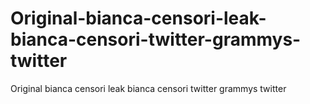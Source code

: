 # Original-bianca-censori-leak-bianca-censori-twitter-grammys-twitter
Original bianca censori leak bianca censori twitter grammys twitter
